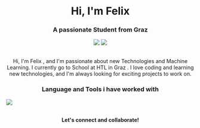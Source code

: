 

<!-- Title --> 
<h1 align="center"> 
  <br>
  Hi, I'm Felix 
  <br>   
</h1>  
 

<h3 align="center">A passionate Student from Graz</h3>

<!-- Social Icons -->
<p align="center">
 <div align="center">
  <a href="https://www.linkedin.com/in/felix-prattes/"><img src="https://img.shields.io/badge/-LinkedIn-0e76a8?style=flat&logo=linkedin"></a>
  <a href="mailto:felix.prattes@gmail.com"><img src="https://img.shields.io/badge/-Email-d14836?style=flat&logo=gmail"></a>
   </div> 
</p>

<!-- About Me -->
<p align="center">
  <br>
  Hi, I'm Felix , and I'm passionate about new Technologies and Machine Learning. I currently go to School at HTL in Graz . I love coding and learning new technologies, and I'm always looking for exciting projects to work on. 
  <br>
</p>



<!-- GitHub Stats -->

<h3 align="center">Language and Tools i have worked with</h3>


<p align="center">
  <div>
    <img src="https://skillicons.dev/icons?i=git,docker,c,angular,aws,cs,cpp,firebase,idea,js,java,nextjs,nodejs,nuxtjs,postgres,prisma,py,react,supabase,swift,tailwind,ts,vue,vim" />
    </div>
  
</p>




<!-- Languages & Tools -->


<!-- GitHub Stats -->





<!-- Footer -->
<p align="center">
  <br>
  <b>Let's connect and collaborate!</b>
  <br>
</p>
